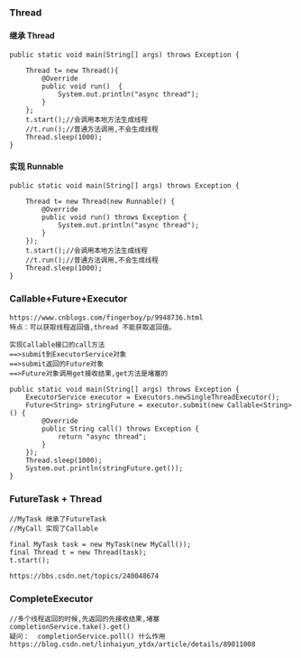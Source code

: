 ### Thread
 
#### 继承 Thread
    public static void main(String[] args) throws Exception {
          
        Thread t= new Thread(){
            @Override
            public void run()  {
                System.out.println("async thread");
            }
        };
        t.start();//会调用本地方法生成线程
        //t.run();//普通方法调用,不会生成线程
        Thread.sleep(1000);
    }
#### 实现 Runnable

    public static void main(String[] args) throws Exception {
      
        Thread t= new Thread(new Runnable() {
            @Override
            public void run() throws Exception {
                System.out.println("async thread");
            }
        });
        t.start();//会调用本地方法生成线程
        //t.run();//普通方法调用,不会生成线程
        Thread.sleep(1000);
    }
### Callable+Future+Executor
    https://www.cnblogs.com/fingerboy/p/9948736.html
    特点：可以获取线程返回值,thread 不能获取返回值。

    实现Callable接口的call方法
    ==>submit到ExecutorService对象
    ==>submit返回的Future对象
    ==>Future对象调用get接收结果,get方法是堵塞的

    public static void main(String[] args) throws Exception {
        ExecutorService executor = Executors.newSingleThreadExecutor();
        Future<String> stringFuture = executor.submit(new Callable<String>() {
            @Override
            public String call() throws Exception {
                return "async thread";
            }
        });
        Thread.sleep(1000);
        System.out.println(stringFuture.get());
    }
### FutureTask + Thread

    //MyTask 继承了FutureTask
    //MyCall 实现了Callable

    final MyTask task = new MyTask(new MyCall());
    final Thread t = new Thread(task);
    t.start();
    
    https://bbs.csdn.net/topics/240048674


### CompleteExecutor
    //多个线程返回的时候,先返回的先接收结果,堵塞
    completionService.take().get()
    疑问：  completionService.poll() 什么作用
    https://blog.csdn.net/linhaiyun_ytdx/article/details/89011008